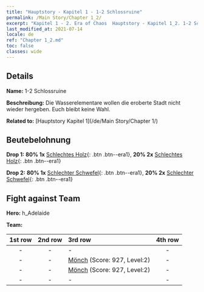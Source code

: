 ```yaml
---
title: "Hauptstory - Kapitel 1 - 1-2 Schlossruine"
permalink: /Main Story/Chapter 1_2/
excerpt: "Kapitel 1 - 2. Era of Chaos  Hauptstory - Kapitel 1_2. 1-2 Schlossruine"
last_modified_at: 2021-07-14
locale: de
ref: "Chapter 1_2.md"
toc: false
classes: wide
---
```


## Details

 **Name:** 1-2 Schlossruine

 **Beschreibung:** Die Wasserelementare wollen die eroberte Stadt nicht wieder hergeben. Euch bleibt keine Wahl.

 **Related to:** [Hauptstory Kapitel 1](/de/Main Story/Chapter 1/)

## Beutebelohnung

 **Drop 1:** **80% 1x** [Schlechtes Holz](/ItemsDE/mat_1/){: .btn .btn--era1}, **20% 2x** [Schlechtes Holz](/ItemsDE/mat_1/){: .btn .btn--era1}

 **Drop 2:** **80% 1x** [Schlechter Schwefel](/ItemsDE/mat_3/){: .btn .btn--era1}, **20% 2x** [Schlechter Schwefel](/ItemsDE/mat_3/){: .btn .btn--era1}


## Fight against Team
 **Hero:** h_Adelaide

 **Team:**


  | 1st row | 2nd row | 3rd row | 4th row |
  |:----:|:----:|:----|:----:|
  | - | - | - | - |
  | - | - | [Mönch](/de/units/Monk/) (Score: 927, Level:2)  | - |
  | - | - | [Mönch](/de/units/Monk/) (Score: 927, Level:2)  | - |
  | - | - | - | - |



